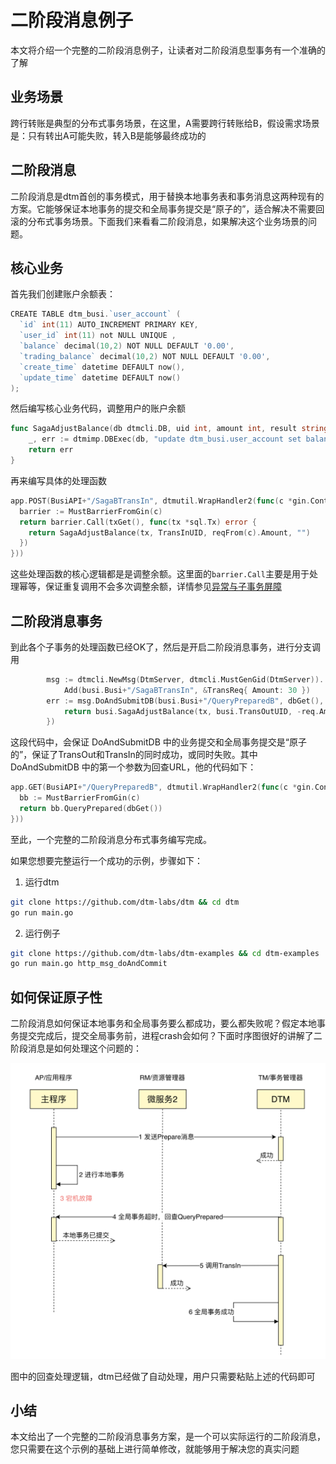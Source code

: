 # 二阶段消息例子
本文将介绍一个完整的二阶段消息例子，让读者对二阶段消息型事务有一个准确的了解

## 业务场景
跨行转账是典型的分布式事务场景，在这里，A需要跨行转账给B，假设需求场景是：只有转出A可能失败，转入B是能够最终成功的

## 二阶段消息

二阶段消息是dtm首创的事务模式，用于替换本地事务表和事务消息这两种现有的方案。它能够保证本地事务的提交和全局事务提交是“原子的”，适合解决不需要回滚的分布式事务场景。下面我们来看看二阶段消息，如果解决这个业务场景的问题。

## 核心业务

首先我们创建账户余额表：
``` Go
CREATE TABLE dtm_busi.`user_account` (
  `id` int(11) AUTO_INCREMENT PRIMARY KEY,
  `user_id` int(11) not NULL UNIQUE ,
  `balance` decimal(10,2) NOT NULL DEFAULT '0.00',
  `trading_balance` decimal(10,2) NOT NULL DEFAULT '0.00',
  `create_time` datetime DEFAULT now(),
  `update_time` datetime DEFAULT now()
);
```

然后编写核心业务代码，调整用户的账户余额

``` Go
func SagaAdjustBalance(db dtmcli.DB, uid int, amount int, result string) error {
	_, err := dtmimp.DBExec(db, "update dtm_busi.user_account set balance = balance + ? where user_id = ?", amount, uid)
	return err
}
```

再来编写具体的处理函数

``` GO
app.POST(BusiAPI+"/SagaBTransIn", dtmutil.WrapHandler2(func(c *gin.Context) interface{} {
  barrier := MustBarrierFromGin(c)
  return barrier.Call(txGet(), func(tx *sql.Tx) error {
    return SagaAdjustBalance(tx, TransInUID, reqFrom(c).Amount, "")
  })
}))
```

这些处理函数的核心逻辑都是是调整余额。这里面的`barrier.Call`主要是用于处理幂等，保证重复调用不会多次调整余额，详情参见[异常与子事务屏障](../practice/barrier)

## 二阶段消息事务

到此各个子事务的处理函数已经OK了，然后是开启二阶段消息事务，进行分支调用
``` GO
		msg := dtmcli.NewMsg(DtmServer, dtmcli.MustGenGid(DtmServer)).
			Add(busi.Busi+"/SagaBTransIn", &TransReq{ Amount: 30 })
		err := msg.DoAndSubmitDB(busi.Busi+"/QueryPreparedB", dbGet(), func(tx *sql.Tx) error {
			return busi.SagaAdjustBalance(tx, busi.TransOutUID, -req.Amount)
		})
```

这段代码中，会保证 DoAndSubmitDB 中的业务提交和全局事务提交是“原子的”，保证了TransOut和TransIn的同时成功，或同时失败。其中 DoAndSubmitDB 中的第一个参数为回查URL，他的代码如下：
``` go
app.GET(BusiAPI+"/QueryPreparedB", dtmutil.WrapHandler2(func(c *gin.Context) interface{} {
  bb := MustBarrierFromGin(c)
  return bb.QueryPrepared(dbGet())
}))
```

至此，一个完整的二阶段消息分布式事务编写完成。

如果您想要完整运行一个成功的示例，步骤如下：
1. 运行dtm
``` bash
git clone https://github.com/dtm-labs/dtm && cd dtm
go run main.go
```

2. 运行例子

``` bash
git clone https://github.com/dtm-labs/dtm-examples && cd dtm-examples
go run main.go http_msg_doAndCommit
```

## 如何保证原子性

二阶段消息如何保证本地事务和全局事务要么都成功，要么都失败呢？假定本地事务提交完成后，提交全局事务前，进程crash会如何？下面时序图很好的讲解了二阶段消息是如何处理这个问题的：

![msg_query](../imgs/msg_query.jpg)

图中的回查处理逻辑，dtm已经做了自动处理，用户只需要粘贴上述的代码即可

## 小结

本文给出了一个完整的二阶段消息事务方案，是一个可以实际运行的二阶段消息，您只需要在这个示例的基础上进行简单修改，就能够用于解决您的真实问题